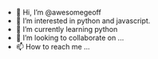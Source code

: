 - 👋 Hi, I’m @awesomegeoff
- 👀 I’m interested in python and javascript. 
- 🌱 I’m currently learning python
- 💞️ I’m looking to collaborate on ...
- 📫 How to reach me ...

<!---
awesomegeoff/awesomegeoff is a ✨ special ✨ repository because its `README.md` (this file) appears on your GitHub profile.
You can click the Preview link to take a look at your changes.
--->
